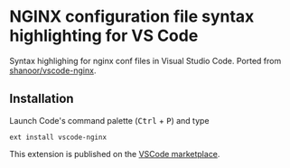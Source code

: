 # NGINX configuration file syntax highlighting for VS Code
Syntax highlighing for nginx conf files in Visual Studio Code. Ported from [shanoor/vscode-nginx][1].

## Installation
Launch Code's command palette (<kbd>Ctrl</kbd> + <kbd>P</kbd>) and type

    ext install vscode-nginx

This extension is published on the [VSCode marketplace][2].

[1]: https://github.com/shanoor/vscode-nginx
[2]: https://marketplace.visualstudio.com/items?itemName=william-voyek.vscode-nginx
